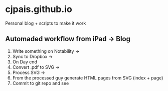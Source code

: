 # cjpais.github.io
Personal blog + scripts to make it work

## Automaded workflow from iPad -> Blog

1. Write something on Notability -> 
2. Sync to Dropbox -> 
3. On Day end
  4. Convert .pdf to SVG -> 
  5. Process SVG -> 
  6. From the processed guy generate HTML pages from SVG (index + page)
  7. Commit to git repo and see
